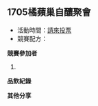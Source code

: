 ## 1705橘蘋巢自釀聚會

* 活動時間：[請來投票](http://doodle.com/poll/x79rrgy3t2mivrvb)
* 競賽配方：

**競賽參加者**

1. 

**品飲紀錄**


**其他分享**
